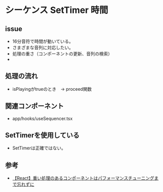 # シーケンス SetTimer 時間

## issue
- 16分音符で時間が動いている。
- さまざまな音列に対応したい。
- 処理の重さ（コンポーネントの更新、音列の検索）
- 

## 処理の流れ
- isPlayingがtrueのとき　→ proceed関数

## 関連コンポーネント
- app/hooks/useSequencer.tsx

## SetTimerを使用している
- SetTimerは正確ではない。

## 参考
- [【React】重い処理のあるコンポーネントはパフォーマンスチューニングまで忘れずに](https://zenn.dev/spacemarket/articles/3ee5fe0597ff3e)